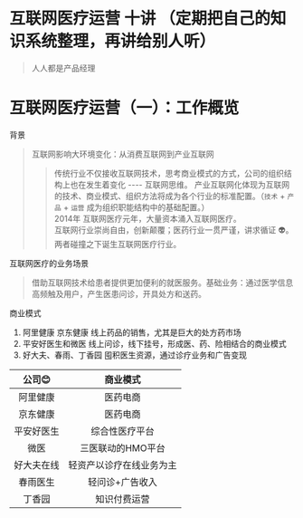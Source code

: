 # 互联网医疗运营 十讲 （定期把自己的知识系统整理，再讲给别人听）
> 人人都是产品经理
# 互联网医疗运营（一）：工作概览

背景
> 互联网影响大环境变化：从消费互联网到产业互联网
>>传统行业不仅接收互联网技术，思考商业模式的方式，公司的组织结构上也在发生着变化 ---- 互联网思维。
>>产业互联网化体现为互联网的技术、商业模式、组织方法将成为各个行业的标准配置。（`技术` + `产品` + `运营` 成为组织职能结构中的基础配置。）<br>
> 2014年 互联网医疗元年，大量资本涌入互联网医疗。<br>
> 互联网行业崇尚自由，创新颠覆；医药行业一贯严谨，讲求循证 :alien:。两者碰撞之下诞生互联网医疗行业。


互联网医疗的业务场景  
> 借助互联网技术给患者提供更加便利的就医服务。基础业务：通过医学信息高频触及用户，产生医患问诊，开具处方和送药。

商业模式
1. 阿里健康 京东健康 线上药品的销售，尤其是巨大的处方药市场
2. 平安好医生和微医 线上问诊，线下挂号，形成医、药、险相结合的商业模式
3. 好大夫、春雨、丁香园 囤积医生资源，通过诊疗业务和广告变现

公司:blush: | 商业模式
:-:|:-:|
阿里健康 | 医药电商
京东健康 | 医药电商
平安好医生 | 综合性医疗平台
微医 | 三医联动的HMO平台
好大夫在线 | 轻资产以诊疗在线业务为主
春雨医生 | 轻问诊+广告收入
丁香园 | 知识付费运营
